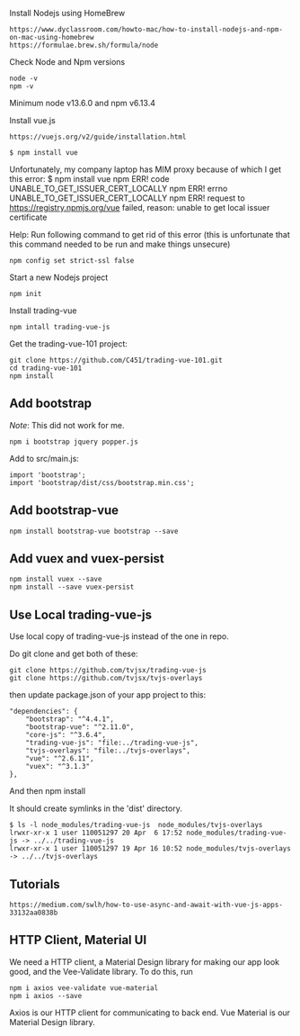 

Install Nodejs using HomeBrew

    https://www.dyclassroom.com/howto-mac/how-to-install-nodejs-and-npm-on-mac-using-homebrew
    https://formulae.brew.sh/formula/node

Check Node and Npm versions

    node -v
    npm -v

Minimum node v13.6.0 and npm v6.13.4


Install vue.js

    https://vuejs.org/v2/guide/installation.html

    $ npm install vue

Unfortunately, my company laptop has MIM proxy because of which I get this error:
    $ npm install vue
    npm ERR! code UNABLE_TO_GET_ISSUER_CERT_LOCALLY
    npm ERR! errno UNABLE_TO_GET_ISSUER_CERT_LOCALLY
    npm ERR! request to https://registry.npmjs.org/vue failed, reason: unable to get local issuer certificate

Help:
Run following command to get rid of this error (this is unfortunate that this command needed to be run and make things unsecure)

    npm config set strict-ssl false


Start a new Nodejs project

    npm init


Install trading-vue

    npm intall trading-vue-js


Get the trading-vue-101 project:

    git clone https://github.com/C451/trading-vue-101.git
    cd trading-vue-101
    npm install


## Add bootstrap ##

*Note*: This did not work for me.

    npm i bootstrap jquery popper.js


Add to src/main.js: 

    import 'bootstrap'; 
    import 'bootstrap/dist/css/bootstrap.min.css';


## Add bootstrap-vue ##


    npm install bootstrap-vue bootstrap --save


## Add vuex and vuex-persist

    npm install vuex --save
    npm install --save vuex-persist

## Use Local trading-vue-js ##

Use local copy of trading-vue-js instead of the one in repo.

Do git clone and get both of these:

    git clone https://github.com/tvjsx/trading-vue-js
    git clone https://github.com/tvjsx/tvjs-overlays


then update package.json of your app project to this:

    "dependencies": {
        "bootstrap": "^4.4.1",
        "bootstrap-vue": "^2.11.0",
        "core-js": "^3.6.4",
        "trading-vue-js": "file:../trading-vue-js",
        "tvjs-overlays": "file:../tvjs-overlays",
        "vue": "^2.6.11",
        "vuex": "^3.1.3"
    },

And then 
    npm install


It should create symlinks in the 'dist' directory.

    $ ls -l node_modules/trading-vue-js  node_modules/tvjs-overlays
    lrwxr-xr-x 1 user 110051297 20 Apr  6 17:52 node_modules/trading-vue-js -> ../../trading-vue-js
    lrwxr-xr-x 1 user 110051297 19 Apr 16 10:52 node_modules/tvjs-overlays -> ../../tvjs-overlays



## Tutorials ##

    https://medium.com/swlh/how-to-use-async-and-await-with-vue-js-apps-33132aa0838b
    

## HTTP Client, Material UI

We need a HTTP client, a Material Design library for making our app look good, and the Vee-Validate library. 
To do this, run 

    npm i axios vee-validate vue-material 
    npm i axios --save
    
Axios is our HTTP client for communicating to back end. Vue Material is our Material Design library.
    


